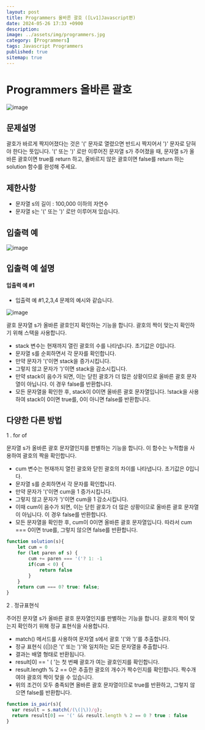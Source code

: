 ```yaml
---
layout: post
title: Programmers 올바른 괄호 ([Lv1]Javascript편)
date: 2024-05-26 17:33 +0900
description: 
image: ../assets/img/programmers.jpg
category: [Programmers]
tags: Javascript Programmers
published: true
sitemap: true
---
```


# Programmers 올바른 괄호

![image](https://github.com/gnlgk/gnlgk.github.io/assets/161431748/ed9ecf63-a8f9-456f-a7c8-bef32fd85801)

## 문제설명

괄호가 바르게 짝지어졌다는 것은 '(' 문자로 열렸으면 반드시 짝지어서 ')' 문자로 닫혀야 한다는 뜻입니다.
'(' 또는 ')' 로만 이루어진 문자열 s가 주어졌을 때, 문자열 s가 올바른 괄호이면 true를 return 하고, 올바르지 않은 괄호이면 false를 return 하는 solution 함수를 완성해 주세요.

## 제한사항

* 문자열 s의 길이 : 100,000 이하의 자연수
* 문자열 s는 '(' 또는 ')' 로만 이루어져 있습니다.

## 입출력 예

![image](https://github.com/gnlgk/gnlgk.github.io/assets/161431748/4be0f17d-2104-4038-b28e-e95c416163a5)

## 입출력 예 설명

#### 입출력 예 #1

* 입출력 예 #1,2,3,4
문제의 예시와 같습니다.

![image](https://github.com/gnlgk/gnlgk.github.io/assets/161431748/ac9f3659-d51b-4909-9a0b-5f09e9cc618f)

괄호 문자열 s가 올바른 괄호인지 확인하는 기능을 합니다. 괄호의 짝이 맞는지 확인하기 위해 스택을 사용합니다.

* stack 변수는 현재까지 열린 괄호의 수를 나타냅니다. 초기값은 0입니다.
* 문자열 s를 순회하면서 각 문자를 확인합니다.
* 만약 문자가 '('이면 stack을 증가시킵니다.
* 그렇지 않고 문자가 ')'이면 stack을 감소시킵니다.
* 만약 stack이 음수가 되면, 이는 닫힌 괄호가 더 많은 상황이므로 올바른 괄호 문자열이 아닙니다. 이 경우 false를 반환합니다.
* 모든 문자열을 확인한 후, stack이 0이면 올바른 괄호 문자열입니다. !stack을 사용하여 stack이 0이면 true를, 0이 아니면 false를 반환합니다.

## 다양한 다른 방법

1 . for of

문자열 s가 올바른 괄호 문자열인지를 판별하는 기능을 합니다. 이 함수는 누적합을 사용하여 괄호의 짝을 확인합니다.

* cum 변수는 현재까지 열린 괄호와 닫힌 괄호의 차이를 나타냅니다. 초기값은 0입니다.
* 문자열 s를 순회하면서 각 문자를 확인합니다.
* 만약 문자가 '('이면 cum을 1 증가시킵니다.
* 그렇지 않고 문자가 ')'이면 cum을 1 감소시킵니다.
* 이때 cum이 음수가 되면, 이는 닫힌 괄호가 더 많은 상황이므로 올바른 괄호 문자열이 아닙니다. 이 경우 false를 반환합니다.
* 모든 문자열을 확인한 후, cum이 0이면 올바른 괄호 문자열입니다. 따라서 cum === 0이면 true를, 그렇지 않으면 false를 반환합니다.

````javascript
function solution(s){
    let cum = 0
    for (let paren of s) {
        cum += paren === '('? 1: -1
        if(cum < 0) {
            return false
        }
    }
    return cum === 0? true: false;
}
````

2 . 정규표현식

주어진 문자열 s가 올바른 괄호 문자열인지를 판별하는 기능을 합니다. 괄호의 짝이 맞는지 확인하기 위해 정규 표현식을 사용합니다.

* match() 메서드를 사용하여 문자열 s에서 괄호 '('와 ')'를 추출합니다.
* 정규 표현식 (\(|\))은 '(' 또는 ')'와 일치하는 모든 문자열을 추출합니다.
* 결과는 배열 형태로 반환됩니다.
* result[0] == ' &#40; '는 첫 번째 괄호가 여는 괄호인지를 확인합니다.
* result.length % 2 == 0은 추출한 괄호의 개수가 짝수인지를 확인합니다. 짝수개여야 괄호의 짝이 맞을 수 있습니다.
* 위의 조건이 모두 충족되면 올바른 괄호 문자열이므로 true를 반환하고, 그렇지 않으면 false를 반환합니다.

````javascript
function is_pair(s){
  var result = s.match(/(\(|\))/g);
  return result[0] == '(' && result.length % 2 == 0 ? true : false
}
````
